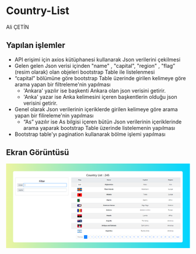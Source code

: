 # Country-List

Ali ÇETİN

## Yapılan işlemler

- API erişimi için axios kütüphanesi kullanarak Json verilerini çekilmesi
- Gelen gelen Json verisi içinden "name" , "capital", "region" , "flag” (resim olarak) olan objeleri bootstrap Table ile listelenmesi
- “capital” bölümüne göre bootstrap Table üzerinde girilen kelimeye göre arama yapan bir filtreleme'nin yapılması
  - 'Ankara' yazılır ise başkenti Ankara olan json verisini getirir.
  - 'Anka' yazar ise Anka kelimesini içeren başkentlerin olduğu json verisini getirir.
- Genel olarak Json verilerinin içeriklerde girilen kelimeye göre arama yapan bir filireleme'nin yapılması
  - “As” yazılır ise As bilgisi içeren bütün Json verilerinin içeriklerinde arama yaparak bootstrap Table üzerinde listelemenin yapılması
- Bootstrap table'yı pagination kullanarak bölme işlemi yapılması

## Ekran Görüntüsü

![Uygulama Ekran Görüntüsü](https://github.com/AlimCetin/Country-List/blob/main/ekrang%C3%B6r%C3%BCnt%C3%BCs%C3%BC.png)
